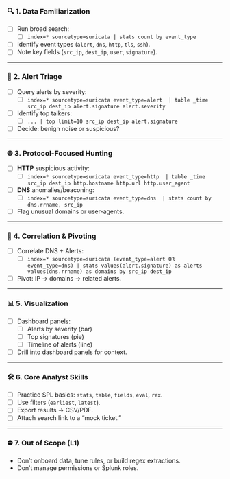 ### 🔍 1. Data Familiarization

- [ ]  Run broad search:
    - [ ] `index=* sourcetype=suricata | stats count by event_type`
- [ ]  Identify event types (`alert`, `dns`, `http`, `tls`, `ssh`).
- [ ]  Note key fields (`src_ip`, `dest_ip`, `user`, `signature`).

---

### 🚨 2. Alert Triage

- [ ]  Query alerts by severity:
    - [ ] `index=* sourcetype=suricata event_type=alert  | table _time src_ip dest_ip alert.signature alert.severity`
- [ ]  Identify top talkers:
    - [ ] `... | top limit=10 src_ip dest_ip alert.signature`
- [ ]  Decide: benign noise or suspicious?

---

### 🌐 3. Protocol-Focused Hunting

- [ ]  **HTTP** suspicious activity:
    - [ ] `index=* sourcetype=suricata event_type=http  | table _time src_ip dest_ip http.hostname http.url http.user_agent`
- [ ]  **DNS** anomalies/beaconing:
    - [ ] `index=* sourcetype=suricata event_type=dns  | stats count by dns.rrname, src_ip`
- [ ]  Flag unusual domains or user-agents.

---

### 🔗 4. Correlation & Pivoting

- [ ]  Correlate DNS + Alerts:
    - [ ] `index=* sourcetype=suricata (event_type=alert OR event_type=dns) | stats values(alert.signature) as alerts values(dns.rrname) as domains by src_ip dest_ip`
- [ ]  Pivot: IP → domains → related alerts.

---

### 📊 5. Visualization

- [ ]  Dashboard panels:
    - [ ] Alerts by severity (bar)
    - [ ] Top signatures (pie)
    - [ ] Timeline of alerts (line)
- [ ]  Drill into dashboard panels for context.

---

### 🛠 6. Core Analyst Skills

- [ ]  Practice SPL basics: `stats`, `table`, `fields`, `eval`, `rex`.
- [ ]  Use filters (`earliest`, `latest`).
- [ ]  Export results → CSV/PDF.
- [ ]  Attach search link to a “mock ticket.”

---

### ⛔ 7. Out of Scope (L1)

- Don’t onboard data, tune rules, or build regex extractions.
- Don’t manage permissions or Splunk roles.